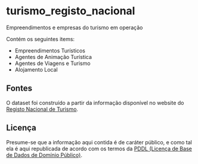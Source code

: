 # turismo_registo_nacional
Empreendimentos e empresas do turismo em operação

Contém os seguintes items:
- Empreendimentos Turísticos
- Agentes de Animação Turística
- Agentes de Viagens e Turismo
- Alojamento Local


Fontes
------
O dataset foi construído a partir da informação disponível no website do
[Registo Nacional de Turismo](https://rnt.turismodeportugal.pt/RNT/ConsultaRegisto.aspx).


Licença
------
Presume-se que a informação aqui contida é de caráter público, e como tal ela é
aqui republicada de acordo com os termos da [PDDL (Licença de Base de Dados de
Domínio Público)](http://opendatacommons.org/licenses/pddl/).

